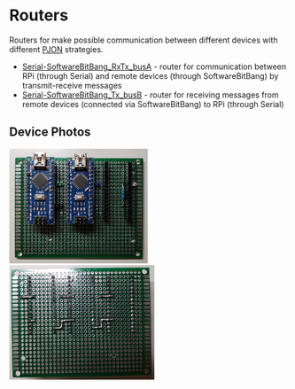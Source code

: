 # Routers

Routers for make possible communication between different devices with different [PJON](https://github.com/gioblu/PJON) strategies.

- [Serial-SoftwareBitBang_RxTx_busA](Serial-SoftwareBitBang_RxTx_busA) - router for communication between RPi (through Serial) and remote devices (through SoftwareBitBang) by transmit-receive messages
- [Serial-SoftwareBitBang_Tx_busB](Serial-SoftwareBitBang_Tx_busB) - router for receiving messages from remote devices (connected via SoftwareBitBang) to RPi (through Serial)

## Device Photos

[<img src="images/pjon-routers_1.jpg" alt="pjon-routers" width="250"/>](images/pjon-routers_1.jpg)
[<img src="images/pjon-routers_2.jpg" alt="pjon-routers" width="262"/>](images/pjon-routers_2.jpg)
